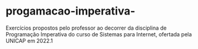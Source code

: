 # progamacao-imperativa-
Exercícios propostos pelo professor ao decorrer da disciplina de Programação Imperativa do curso de Sistemas para Internet, ofertada pela UNICAP em 2022.1
